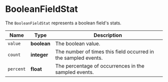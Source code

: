 # BooleanFieldStat

The `BooleanFieldStat` represents a boolean field's stats.

__Name__ | __Type__ | __Description__
--- | --- | --- | 
`value` | __boolean__ | The boolean value.
`count` | __integer__ | The number of times this field occurred in the sampled events.
`percent` | __float__ | The percentage of occurrences in the sampled events.
